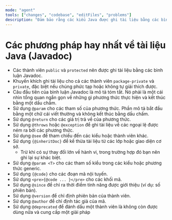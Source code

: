 ```yaml
---
mode: "agent"
tools: ["changes", "codebase", "editFiles", "problems"]
description: "Đảm bảo rằng các kiểu Java được ghi tài liệu bằng các bình luận Javadoc và tuân thủ các phương pháp hay nhất để làm tài liệu."
---
```


# Các phương pháp hay nhất về tài liệu Java (Javadoc)

- Các thành viên `public` và `protected` nên được ghi tài liệu bằng các bình luận Javadoc.
- Khuyến khích ghi tài liệu cho cả các thành viên `package-private` và `private`, đặc biệt nếu chúng phức tạp hoặc không tự giải thích được.
- Câu đầu tiên của bình luận Javadoc là mô tả tóm tắt. Nó phải là một cái nhìn tổng quan ngắn gọn về những gì phương thức thực hiện và kết thúc bằng một dấu chấm.
- Sử dụng `@param` cho các tham số của phương thức. Phần mô tả bắt đầu bằng một chữ cái viết thường và không kết thúc bằng dấu chấm.
- Sử dụng `@return` cho các giá trị trả về của phương thức.
- Sử dụng `@throws` hoặc `@exception` để ghi tài liệu về các ngoại lệ được ném ra bởi các phương thức.
- Sử dụng `@see` để tham chiếu đến các kiểu hoặc thành viên khác.
- Sử dụng `{@inheritDoc}` để kế thừa tài liệu từ các lớp hoặc giao diện cơ sở.
  - Trừ khi có sự thay đổi lớn về hành vi, trong trường hợp đó bạn nên ghi lại sự khác biệt.
- Sử dụng `@param <T>` cho các tham số kiểu trong các kiểu hoặc phương thức generic.
- Sử dụng `{@code}` cho các đoạn mã nội tuyến.
- Sử dụng `<pre>{@code ... }</pre>` cho các khối mã.
- Sử dụng `@since` để chỉ ra thời điểm tính năng được giới thiệu (ví dụ: số phiên bản).
- Sử dụng `@version` để chỉ định phiên bản của thành viên.
- Sử dụng `@author` để chỉ định tác giả của mã.
- Sử dụng `@deprecated` để đánh dấu một thành viên là không còn được dùng nữa và cung cấp một giải pháp
